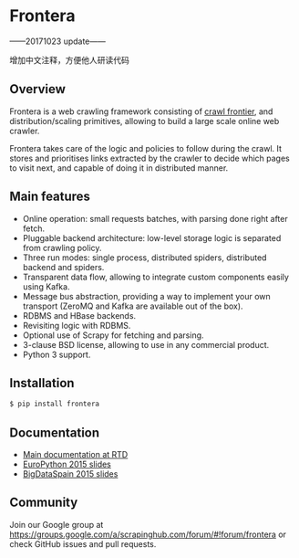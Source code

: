 # Frontera

——20171023 update——

增加中文注释，方便他人研读代码


## Overview

Frontera is a web crawling framework consisting of [crawl frontier](http://nlp.stanford.edu/IR-book/html/htmledition/the-url-frontier-1.html), 
and distribution/scaling primitives, allowing to build a large scale online web crawler. 

Frontera takes care of the logic and policies to follow during the crawl. It stores and prioritises links extracted by 
the crawler to decide which pages to visit next, and capable of doing it in distributed manner.

## Main features

- Online operation: small requests batches, with parsing done right after fetch.
- Pluggable backend architecture: low-level storage logic is separated from crawling policy.
- Three run modes: single process, distributed spiders, distributed backend and spiders.
- Transparent data flow, allowing to integrate custom components easily using Kafka.
- Message bus abstraction, providing a way to implement your own transport (ZeroMQ and Kafka are available out of the box).
- RDBMS and HBase backends.
- Revisiting logic with RDBMS.
- Optional use of Scrapy for fetching and parsing.
- 3-clause BSD license, allowing to use in any commercial product.
- Python 3 support.

## Installation

```bash
$ pip install frontera
```

## Documentation

- [Main documentation at RTD](http://frontera.readthedocs.org/)
- [EuroPython 2015 slides](http://www.slideshare.net/sixtyone/fronteraopen-source-large-scale-web-crawling-framework)
- [BigDataSpain 2015 slides](https://speakerdeck.com/scrapinghub/frontera-open-source-large-scale-web-crawling-framework)

## Community

Join our Google group at https://groups.google.com/a/scrapinghub.com/forum/#!forum/frontera or check GitHub issues and 
pull requests.


